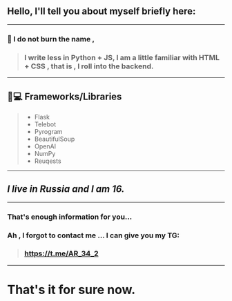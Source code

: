 ## Hello, I'll tell you about myself briefly here:
___
### 🤨 I do not burn the name ,
> ### I write less in Python + JS, I am a little familiar with HTML + CSS , that is , I roll into the backend.
___
## 👩💻 Frameworks/Libraries
> * Flask
> * Telebot
> * Pyrogram
> * BeautifulSoup
> * OpenAI 
> * NumPy
> * Reuqests
___
## *I live in Russia and I am 16.*
___
### That's enough information for you...

### Ah , I forgot to contact me ...  I can give you my TG:
> ### https://t.me/AR_34_2
___
# That's it for sure now.
